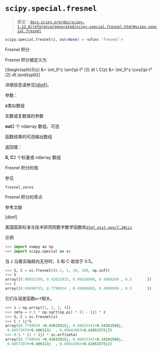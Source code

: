 # `scipy.special.fresnel`

> 原文：[`docs.scipy.org/doc/scipy-1.12.0/reference/generated/scipy.special.fresnel.html#scipy.special.fresnel`](https://docs.scipy.org/doc/scipy-1.12.0/reference/generated/scipy.special.fresnel.html#scipy.special.fresnel)

```py
scipy.special.fresnel(z, out=None) = <ufunc 'fresnel'>
```

Fresnel 积分

Fresnel 积分被定义为

\[\begin{split}S(z) &= \int_0^z \sin(\pi t² /2) dt \\ C(z) &= \int_0^z \cos(\pi t² /2) dt.\end{split}\]

详细信息请参见[[dlmf]](#r6dbd699ac370-dlmf)。

参数：

**z**类似数组

实数或复数值的参数

**out**2 个 ndarray 数组，可选

函数结果的可选输出数组

返回值：

**S, C**2 个标量或 ndarray 数组

Fresnel 积分的值

参见

`fresnel_zeros`

Fresnel 积分的零点

参考文献

[dlmf]

美国国家标准与技术研究院数字数学函数库[`dlmf.nist.gov/7.2#iii`](https://dlmf.nist.gov/7.2#iii)

示例

```py
>>> import numpy as np
>>> import scipy.special as sc 
```

当 z 沿着实轴趋向无穷时，S 和 C 收敛于 0.5。

```py
>>> S, C = sc.fresnel([0.1, 1, 10, 100, np.inf])
>>> S
array([0.00052359, 0.43825915, 0.46816998, 0.4968169 , 0.5       ])
>>> C
array([0.09999753, 0.7798934 , 0.49989869, 0.4999999 , 0.5       ]) 
```

它们与误差函数`erf`相关。

```py
>>> z = np.array([1, 2, 3, 4])
>>> zeta = 0.5 * np.sqrt(np.pi) * (1 - 1j) * z
>>> S, C = sc.fresnel(z)
>>> C + 1j*S
array([0.7798934 +0.43825915j, 0.48825341+0.34341568j,
 0.60572079+0.496313j  , 0.49842603+0.42051575j])
>>> 0.5 * (1 + 1j) * sc.erf(zeta)
array([0.7798934 +0.43825915j, 0.48825341+0.34341568j,
 0.60572079+0.496313j  , 0.49842603+0.42051575j]) 
```
